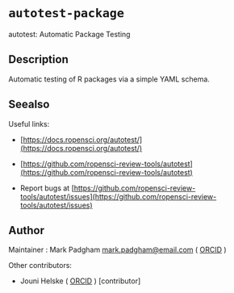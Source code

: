 # `autotest-package`

autotest: Automatic Package Testing


## Description

Automatic testing of R packages via a simple YAML schema.


## Seealso

Useful links:
   

*   [https://docs.ropensci.org/autotest/](https://docs.ropensci.org/autotest/)   

*   [https://github.com/ropensci-review-tools/autotest](https://github.com/ropensci-review-tools/autotest)   

*  Report bugs at [https://github.com/ropensci-review-tools/autotest/issues](https://github.com/ropensci-review-tools/autotest/issues)


## Author

Maintainer : Mark Padgham mark.padgham@email.com ( [ORCID](https://orcid.org/0000-0003-2172-5265) )
 
 Other contributors:
   

*  Jouni Helske ( [ORCID](https://orcid.org/0000-0001-7130-793X) ) [contributor]


